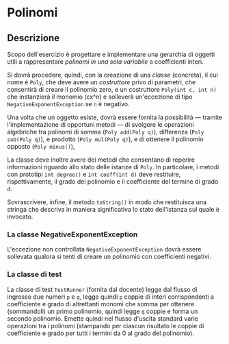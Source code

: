 # Polinomi

## Descrizione

Scopo dell'esercizio è progettare e implementare una gerarchia di oggetti utili
a rappresentare *polinomi in una sola variabile* a coefficienti interi.

Si dovrà procedere, quindi, con la creazione di una *classe* (concreta), il cui
nome è `Poly`, che deve avere un *costruttore* privo di parametri, che
consentirà di creare il polinomio zero, e un costruttore `Poly(int c, int n)`
che instanzierà il monomio \(cx^n\) e solleverà un'eccezione di tipo
`NegativeExponentException` se `n` è negativo.

Una volta che un oggetto esiste, dovrà essere fornita la possibilità — tramite
l'implementazione di opportuni metodi — di svolgere le operazioni algebriche tra
polinomi di somma (`Poly add(Poly q)`), differenza (`Poly sub(Poly q)`), e
prodotto (`Poly mul(Poly q)`), e di ottenere il polinomio opposto (`Poly
minus()`),

La classe deve inoltre avere dei metodi che consentano di reperire informazioni
riguardo allo stato delle istanze di `Poly`. In particolare, i metodi con
prototipi `int degree()` e `int coeff(int d)` deve restituire, rispettivamente,
il grado del polinomio e il coefficiente del termine di grado `d`.

Sovrascrivere, infine, il metodo `toString()` in modo che restituisca una
stringa che descriva in maniera significativa lo stato dell'istanza sul quale è
invocato.

### La classe NegativeExponentException

L'eccezione non controllata `NegativeExponentException` dovrà essere sollevata
qualora si tenti di creare un polinomio con coefficienti negativi.

### La classe di test

La classe di test `TestRunner` (fornita dal docente) legge dal flusso di
ingresso due numeri `p` e `q`, legge quindi `p` coppie di interi corrispondenti
a coefficiente e grado di altrettanti monomi che somma per ottenere (sommandoli)
un primo polinomio, quindi legge `q` coppie e forma un secondo polinomio. Emette
quindi nel flusso d'uscita standard varie operazioni tra i polinomi (stampando
per ciascun risultato le coppie di coefficiente e grado per tutti i termini da 0
al grado del polinomio).
